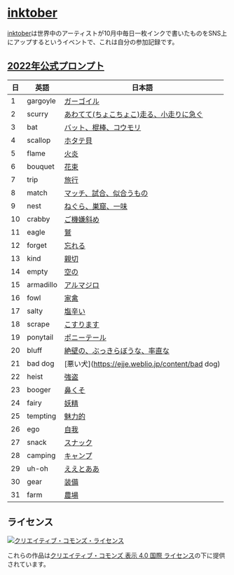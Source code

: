 # [inktober](https://inktober.com/)

[inktober](https://inktober.com/)は世界中のアーティストが10月中毎日一枚インクで書いたものをSNS上にアップするというイベントで、これは自分の参加記録です。

## [2022年公式プロンプト](https://inktober.com/rules)

| 日 | 英語 | 日本語 |
| --- | --- | --- |
| 1 | gargoyle | [ガーゴイル](https://ejje.weblio.jp/content/gargoyle) |
| 2 | scurry | [あわてて(ちょこちょこ)走る、小走りに急ぐ](https://ejje.weblio.jp/content/scurry) |
| 3 | bat | [バット、棍棒、コウモリ](https://ejje.weblio.jp/content/bat) |
| 4 | scallop | [ホタテ貝](https://ejje.weblio.jp/content/scallop) |
| 5 | flame | [火炎](https://ejje.weblio.jp/content/flame) |
| 6 | bouquet | [花束](https://ejje.weblio.jp/content/bouquet) |
| 7 | trip | [旅行](https://ejje.weblio.jp/content/trip) |
| 8 | match | [マッチ、試合、似合うもの](https://ejje.weblio.jp/content/match) |
| 9 | nest | [ねぐら、巣窟、一味](https://ejje.weblio.jp/content/nest) |
| 10 | crabby | [ご機嫌斜め](https://ejje.weblio.jp/content/crabby) |
| 11 | eagle | [鷲](https://ejje.weblio.jp/content/eagle) |
| 12 | forget | [忘れる](https://ejje.weblio.jp/content/forget) |
| 13 | kind | [親切](https://ejje.weblio.jp/content/kind) |
| 14 | empty | [空の](https://ejje.weblio.jp/content/empty) |
| 15 | armadillo | [アルマジロ](https://ejje.weblio.jp/content/armadillo) |
| 16 | fowl | [家禽](https://ejje.weblio.jp/content/fowl) |
| 17 | salty | [塩辛い](https://ejje.weblio.jp/content/salty) |
| 18 | scrape | [こすります](https://ejje.weblio.jp/content/scrape) |
| 19 | ponytail | [ポニーテール](https://ejje.weblio.jp/content/ponytail) |
| 20 | bluff | [絶壁の、ぶっきらぼうな、率直な](https://ejje.weblio.jp/content/bluff) |
| 21 | bad dog | [悪い犬](https://ejje.weblio.jp/content/bad dog) |
| 22 | heist | [強盗](https://ejje.weblio.jp/content/heist) |
| 23 | booger | [鼻くそ](https://ejje.weblio.jp/content/booger) |
| 24 | fairy | [妖精](https://ejje.weblio.jp/content/fairy) |
| 25 | tempting | [魅力的](https://ejje.weblio.jp/content/tempting) |
| 26 | ego | [自我](https://ejje.weblio.jp/content/ego) |
| 27 | snack | [スナック](https://ejje.weblio.jp/content/snack) |
| 28 | camping | [キャンプ](https://ejje.weblio.jp/content/camping) |
| 29 | uh-oh | [ええとああ](https://ejje.weblio.jp/content/uh-oh) |
| 30 | gear | [装備](https://ejje.weblio.jp/content/gear) |
| 31 | farm | [農場](https://ejje.weblio.jp/content/farm) |

## ライセンス

[![クリエイティブ・コモンズ・ライセンス](https://i.creativecommons.org/l/by/4.0/88x31.png)](http://creativecommons.org/licenses/by/4.0/)

これらの作品は[クリエイティブ・コモンズ 表示 4.0 国際 ライセンス](http://creativecommons.org/licenses/by/4.0/)の下に提供されています。
